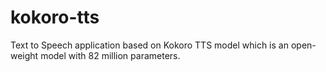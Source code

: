 # kokoro-tts
Text to Speech application based on Kokoro TTS model which is an open-weight model with 82 million parameters.
